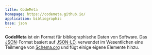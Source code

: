 ```yaml
---
title: CodeMeta
homepage: https://codemeta.github.io/
application: bibliographic
base: json
---
```


**CodeMeta** ist ein Format für bibliographische Daten von Software. Das
[JSON](json)-Format basiert auf [JSON-LD](rdf/json-ld), verwendet im
Wesentlichen eine Teilmenge von [Schema.org](rdf/voc/schema) und fügt einige
eigene Elemente hinzu.

